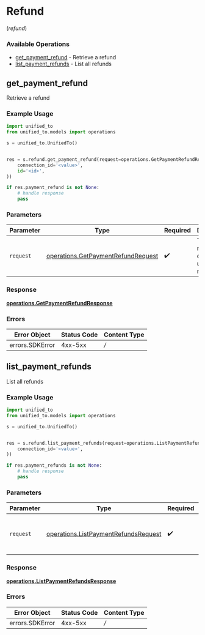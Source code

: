 # Refund
(*refund*)

### Available Operations

* [get_payment_refund](#get_payment_refund) - Retrieve a refund
* [list_payment_refunds](#list_payment_refunds) - List all refunds

## get_payment_refund

Retrieve a refund

### Example Usage

```python
import unified_to
from unified_to.models import operations

s = unified_to.UnifiedTo()


res = s.refund.get_payment_refund(request=operations.GetPaymentRefundRequest(
    connection_id='<value>',
    id='<id>',
))

if res.payment_refund is not None:
    # handle response
    pass

```



### Parameters

| Parameter                                                                                | Type                                                                                     | Required                                                                                 | Description                                                                              |
| ---------------------------------------------------------------------------------------- | ---------------------------------------------------------------------------------------- | ---------------------------------------------------------------------------------------- | ---------------------------------------------------------------------------------------- |
| `request`                                                                                | [operations.GetPaymentRefundRequest](../../models/operations/getpaymentrefundrequest.md) | :heavy_check_mark:                                                                       | The request object to use for the request.                                               |


### Response

**[operations.GetPaymentRefundResponse](../../models/operations/getpaymentrefundresponse.md)**
### Errors

| Error Object    | Status Code     | Content Type    |
| --------------- | --------------- | --------------- |
| errors.SDKError | 4xx-5xx         | */*             |

## list_payment_refunds

List all refunds

### Example Usage

```python
import unified_to
from unified_to.models import operations

s = unified_to.UnifiedTo()


res = s.refund.list_payment_refunds(request=operations.ListPaymentRefundsRequest(
    connection_id='<value>',
))

if res.payment_refunds is not None:
    # handle response
    pass

```



### Parameters

| Parameter                                                                                    | Type                                                                                         | Required                                                                                     | Description                                                                                  |
| -------------------------------------------------------------------------------------------- | -------------------------------------------------------------------------------------------- | -------------------------------------------------------------------------------------------- | -------------------------------------------------------------------------------------------- |
| `request`                                                                                    | [operations.ListPaymentRefundsRequest](../../models/operations/listpaymentrefundsrequest.md) | :heavy_check_mark:                                                                           | The request object to use for the request.                                                   |


### Response

**[operations.ListPaymentRefundsResponse](../../models/operations/listpaymentrefundsresponse.md)**
### Errors

| Error Object    | Status Code     | Content Type    |
| --------------- | --------------- | --------------- |
| errors.SDKError | 4xx-5xx         | */*             |
